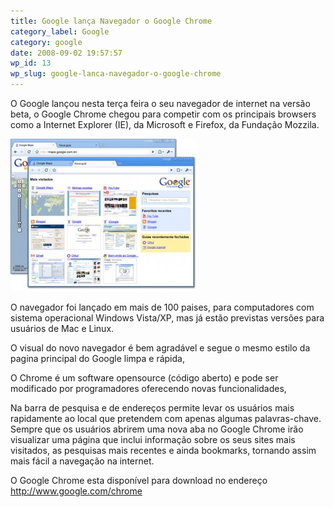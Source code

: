 ```yaml
---
title: Google lança Navegador o Google Chrome
category_label: Google
category: google
date: 2008-09-02 19:57:57
wp_id: 13
wp_slug: google-lanca-navegador-o-google-chrome
---
```


O Google lançou nesta terça feira o seu navegador de internet na versão beta, o Google Chrome chegou para competir com os principais browsers como a Internet Explorer (IE), da Microsoft e Firefox, da Fundação Mozzila.

<img class="img-thumbnail img-left pull-left" title="chrome" src="/images/2011/04/img_chrome_3-300x244.jpg" alt="chrome" width="300" height="244" />

O navegador foi lançado em mais de 100 paises, para computadores com sistema operacional Windows Vista/XP, mas já estão previstas versões para usuários de Mac e Linux.

O visual do novo navegador é bem agradável e segue o mesmo estilo da pagina principal do Google limpa e rápida,

O Chrome é um software opensource (código aberto) e pode ser modificado por programadores oferecendo novas funcionalidades,

Na barra de pesquisa e de endereços permite levar os usuários mais rapidamente ao local que pretendem com apenas algumas palavras-chave. Sempre que os usuários abrirem uma nova aba no Google Chrome irão visualizar uma página que inclui informação sobre os seus sites mais visitados, as pesquisas mais recentes e ainda bookmarks, tornando assim mais fácil a navegação na internet.

O Google Chrome esta disponível para download no endereço
<a href="http://www.google.com/chrome">http://www.google.com/chrome</a>
